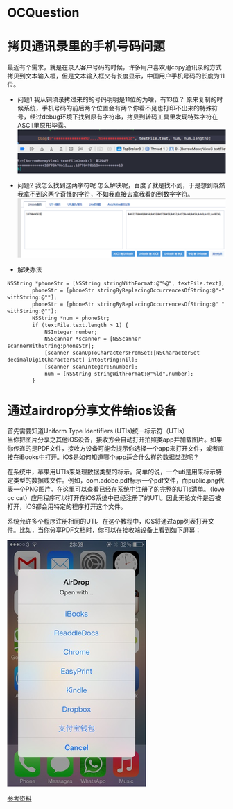# OCQuestion
# 拷贝通讯录里的手机号码问题
最近有个需求，就是在录入客户号码的时候，许多用户喜欢用copy通讯录的方式拷贝到文本输入框，但是文本输入框又有长度显示，中国用户手机号码的长度为11位。
* 问题1 我从铜须录拷过来的的号码明明是11位的为啥，有13位？
原来复制的时候系统，手机号码的前后两个位置会有两个你看不见也打印不出来的特殊符号，经过debug环境下找到原有字符串，拷贝到转码工具里发现特殊字符在ASCII里原形毕露。
![ALT](/question1.png)
  
  
* 问题2 我怎么找到这两字符呢
怎么解决呢，百度了就是找不到，于是想到既然我拿不到这两个奇怪的字符，不如我直接去拿我看的到数字字符。
![ALT](/question2.png)
  
  
* 解决办法
```
NSString *phoneStr = [NSString stringWithFormat:@"%@", textFile.text];
        phoneStr = [phoneStr stringByReplacingOccurrencesOfString:@"-" withString:@""];
        phoneStr = [phoneStr stringByReplacingOccurrencesOfString:@" " withString:@""];
        NSString *num = phoneStr;
        if (textFile.text.length > 1) {
            NSInteger number;
            NSScanner *scanner = [NSScanner scannerWithString:phoneStr];
            [scanner scanUpToCharactersFromSet:[NSCharacterSet decimalDigitCharacterSet] intoString:nil];
            [scanner scanInteger:&number];
            num = [NSString stringWithFormat:@"%ld",number];
        }
```


# 通过airdrop分享文件给ios设备
首先需要知道Uniform Type Identifiers (UTIs)统一标示符（UTIs）  
当你把图片分享之其他iOS设备，接收方会自动打开拍照类app并加载图片。如果你传递的是PDF文件，接收方设备可能会提示你选择一个app来打开文件，或者直接在iBooks中打开。iOS是如何知道哪个app适合什么样的数据类型呢？
 
在系统中，苹果用UTIs来处理数据类型的标示。简单的说，一个uti是用来标示特定类型的数据或文件。例如，com.adobe.pdf标示一个pdf文件，而public.png代表一个PNG图片。在[这里](https://developer.apple.com/library/content/documentation/Miscellaneous/Reference/UTIRef/Articles/System-DeclaredUniformTypeIdentifiers.html)可以查看已经在系统中注册了的完整的UTIs清单。（love cc cat）应用程序可以打开在iOS系统中已经注册了的UTI。因此无论文件是否被打开，iOS都会用特定的程序打开这个文件。
 
系统允许多个程序注册相同的UTI。在这个教程中，iOS将通过app列表打开文件。比如，当你分享PDF文档时，你可以在接收端设备上看到如下屏幕：  

![ALT](/share.jpg)
  
  
[参考资料](https://segmentfault.com/a/1190000004237771)

